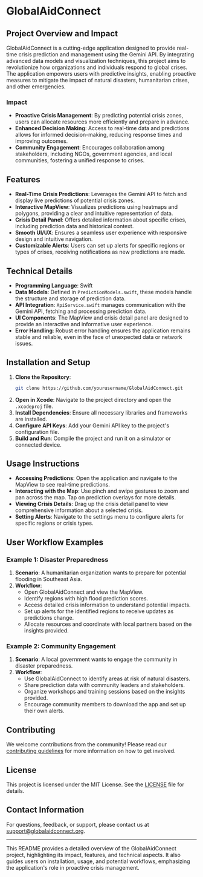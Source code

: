 # GlobalAidConnect

## Project Overview and Impact

GlobalAidConnect is a cutting-edge application designed to provide real-time crisis prediction and management using the Gemini API. By integrating advanced data models and visualization techniques, this project aims to revolutionize how organizations and individuals respond to global crises. The application empowers users with predictive insights, enabling proactive measures to mitigate the impact of natural disasters, humanitarian crises, and other emergencies.

### Impact

- **Proactive Crisis Management**: By predicting potential crisis zones, users can allocate resources more efficiently and prepare in advance.
- **Enhanced Decision Making**: Access to real-time data and predictions allows for informed decision-making, reducing response times and improving outcomes.
- **Community Engagement**: Encourages collaboration among stakeholders, including NGOs, government agencies, and local communities, fostering a unified response to crises.

## Features

- **Real-Time Crisis Predictions**: Leverages the Gemini API to fetch and display live predictions of potential crisis zones.
- **Interactive MapView**: Visualizes predictions using heatmaps and polygons, providing a clear and intuitive representation of data.
- **Crisis Detail Panel**: Offers detailed information about specific crises, including prediction data and historical context.
- **Smooth UI/UX**: Ensures a seamless user experience with responsive design and intuitive navigation.
- **Customizable Alerts**: Users can set up alerts for specific regions or types of crises, receiving notifications as new predictions are made.

## Technical Details

- **Programming Language**: Swift
- **Data Models**: Defined in `PredictionModels.swift`, these models handle the structure and storage of prediction data.
- **API Integration**: `ApiService.swift` manages communication with the Gemini API, fetching and processing prediction data.
- **UI Components**: The MapView and crisis detail panel are designed to provide an interactive and informative user experience.
- **Error Handling**: Robust error handling ensures the application remains stable and reliable, even in the face of unexpected data or network issues.

## Installation and Setup

1. **Clone the Repository**: 
   ```bash
   git clone https://github.com/yourusername/GlobalAidConnect.git
   ```
2. **Open in Xcode**: Navigate to the project directory and open the `.xcodeproj` file.
3. **Install Dependencies**: Ensure all necessary libraries and frameworks are installed.
4. **Configure API Keys**: Add your Gemini API key to the project's configuration file.
5. **Build and Run**: Compile the project and run it on a simulator or connected device.

## Usage Instructions

- **Accessing Predictions**: Open the application and navigate to the MapView to see real-time predictions.
- **Interacting with the Map**: Use pinch and swipe gestures to zoom and pan across the map. Tap on prediction overlays for more details.
- **Viewing Crisis Details**: Drag up the crisis detail panel to view comprehensive information about a selected crisis.
- **Setting Alerts**: Navigate to the settings menu to configure alerts for specific regions or crisis types.

## User Workflow Examples

### Example 1: Disaster Preparedness

1. **Scenario**: A humanitarian organization wants to prepare for potential flooding in Southeast Asia.
2. **Workflow**:
   - Open GlobalAidConnect and view the MapView.
   - Identify regions with high flood prediction scores.
   - Access detailed crisis information to understand potential impacts.
   - Set up alerts for the identified regions to receive updates as predictions change.
   - Allocate resources and coordinate with local partners based on the insights provided.

### Example 2: Community Engagement

1. **Scenario**: A local government wants to engage the community in disaster preparedness.
2. **Workflow**:
   - Use GlobalAidConnect to identify areas at risk of natural disasters.
   - Share prediction data with community leaders and stakeholders.
   - Organize workshops and training sessions based on the insights provided.
   - Encourage community members to download the app and set up their own alerts.

## Contributing

We welcome contributions from the community! Please read our [contributing guidelines](CONTRIBUTING.md) for more information on how to get involved.

## License

This project is licensed under the MIT License. See the [LICENSE](LICENSE) file for details.

## Contact Information

For questions, feedback, or support, please contact us at support@globalaidconnect.org.

---

This README provides a detailed overview of the GlobalAidConnect project, highlighting its impact, features, and technical aspects. It also guides users on installation, usage, and potential workflows, emphasizing the application's role in proactive crisis management.

